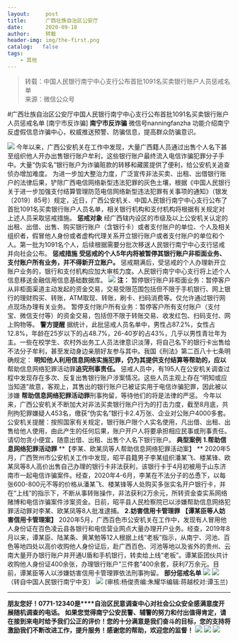 ```yaml
---
layout:     post
title:      广西壮族自治区公安厅
date:       2020-09-18
author:     转载
header-img: img/the-first.png
catalog:   false
tags:
    - 其他
---
```


<blockquote><p>转载：中国人民银行南宁中心支行公布首批1091名买卖银行账户人员惩戒名单<br>
来源：微信公众号</p></blockquote>

#广西壮族自治区公安厅中国人民银行南宁中心支行公布首批1091名买卖银行账户人员惩戒名单
[南宁市反诈骗]
**南宁市反诈骗**
微信号nanningfanzha
功能介绍南宁反虚假信息诈骗中心，权威推送预警、防骗信息，提高群众防骗意识。

![]({{site.baseurl}}/postimg/m6vdLvvo6W47AZOFrUD442DAXlvL0HY0j2y3OGXkCFJU8wJ9Hq7gZNDuR3VQFYlCHBq25aZZhWgh8Jy4R2wibIQ.gif)
今年以来，广西公安机关在工作中发现，大量广西籍人员通过出售个人名下甚至组织他人开办出售银行账户牟利，这些银行账户最终流入电信诈骗犯罪分子手中。大量“伪实名”银行账户为诈骗赃款的转移和藏匿提供了便利，给公安机关追查侦办增加难度。
为进一步加大整治力度，广泛宣传非法买卖、出租、出借银行账户的法律后果，铲除广西电信网络新型违法犯罪的灰色土壤，根据《中国人民银行关于进一步加强支付结算管理防范电信网络新型违法犯罪有关事项的通知》（银发〔2019〕85号）规定，近日，广西公安机关、中国人民银行南宁中心支行公布了首批1091名买卖银行账户人员名单，相关银行机构和支付机构将根据有关规定对上述人员采取惩戒措施。
**惩戒对象**
经广西辖内设区的市级及以上公安机关认定的出租、出借、出售、购买银行账户（含银行卡）或者支付账户的单位、个人及相关组织者，假冒他人身份或者虚构代理关系开立银行账户或者支付账户的单位和个人。第一批为1091名个人，后续根据需要分批次移送人民银行南宁中心支行惩戒并向社会公布。
**惩戒措施**
**受惩戒的个人5年内将被暂停其银行账户非柜面业务、支付账户所有业务，并不得新开立账户。**
惩戒期满后，受惩戒的个人办理新开立账户业务的，银行和支付机构应加大审核力度。人民银行南宁中心支行将上述个人信息移送金融信用信息基础数据库。
![]({{site.baseurl}}/postimg/hy1mEFpBiaJEkkbV5CGVsOOLDz9zBria3iajBrInXAUOEZf4JhToR6EicnlwtAh4jqxM2e8Fva6fwOZ59Jna6cgTsg.gif)
**注：**
暂停银行账户非柜面业务：暂停客户从非柜面渠道主动发起的资金交易，交易受限范围包括但不限于手机银行、网上银行的理财购买、转账，ATM取现、转账，刷卡、扫码消费等。仅允许通过银行网点现场办理有关业务。
暂停支付账户所有业务：暂停客户所有支付账户（支付宝、微信支付等）的资金交易，包括但不限于转账交易、收发红包、扫码支付、网上购物等。
**警方提醒**
据统计，此批惩戒人员名单中，男性占87.2%，女性占12.8%，年龄在25岁以下的占48.7%，26-40岁的占43%，几乎以男性青壮年为主。一些在校学生、农村外出务工人员法律意识淡薄，将自己名下的银行卡出售给不法分子牟利，甚至发动身边亲朋好友参与其中。我国《刑法》第二百八十七条明确规定：
**明知他人利用信息网络实施犯罪，仍为其提供支付结算等帮助的，应以**帮助信息网络犯罪活动罪**追究刑事责任。**
惩戒人员中，有195人在公安机关调查过程中发现存在多次、反复出售银行账户涉案情况。这些人员主观上存在“明知或应当知道”故意，客观上，其售出的银行账户已被证实用于电信诈骗犯罪，因此被以涉嫌
**帮助信息网络犯罪活动罪**刑事拘留，等待他们的将是法律的严惩。
今年以来，广西公安机关不断加大对非法买卖银行账户行为的打击力度，截至8月底，共刑拘犯罪嫌疑人453名，缴获“伪实名”银行卡2.4万张、企业对公账户4000多套。
公安机关提醒：按照国家有关规定，银行账户限个人实名使用，凡出借、出租、出售给他人使用，由此产生的任何后果，账户开户人将要承担相应民事或刑事责任。请切勿贪小便宜，随意出借、出租、出售个人名下银行账户。
**典型案例**
**1.帮助信息网络犯罪活动罪**
**【李某、欧某凤等人帮助信息网络犯罪活动案】
**
2020年5月，广西贺州市公安机关工作中发现，昭平县籍男子李某组织潘某飞、楼某锋、欧某凤等8人高价出售自己办理的银行卡非法获利，该银行卡于4月初被用于山东济南市一起电信诈骗案件。经查，2020年4-6月，李某在不法分子的怂恿下，以每张600-800元不等的价格从潘某飞、楼某锋等人处购买多张实名开户银行卡，并在“上线”的指示下，不断从事转账操作，非法获利2万余元，所转资金查实系网络赌博和电信诈骗案件涉案资金。日前，昭平县人民检察院已以涉嫌帮助信息网络犯罪活动罪对李某、欧某凤等8人批准逮捕。
**2.妨害信用卡管理罪**
**【谭某臣等人妨害信用卡管理案】**
2020年5月，广西百色市公安机关在工作中，发现有人冒用他人身份证在百色凌云县各银行和电信营业网点大量办理开户业务。经查，2019年8月以来，谭某臣、陆某条、黄某勉等12人根据上线“老板”指示，从南宁、河池、百色等地四处以高价收购他人身份证后，赴广西百色、河池等地以及省外的贵州、云南大量开办银行账户并开通U盾和手机银行，转卖给上线“老板”。谭某臣团伙共计收购他人身份证400余张，办理银行账户“三件套”400余套，获利7万余元。目前，谭某臣等人以涉嫌妨害信用卡管理罪依法刑事拘留。
**部分惩戒名单**
![]({{site.baseurl}}/postimg/hy1mEFpBiaJEkkbV5CGVsOOLDz9zBria3ia7v7YILH6V1kPLA5GjpH8gH9Z7e4DlN37SV1vQarXoeYpJVQCr8PQSw.png)
![]({{site.baseurl}}/postimg/hy1mEFpBiaJEkkbV5CGVsOOLDz9zBria3iag1XvThxUYsGot8ocoEet5aKm7cxPbj1pCjlpUrEGwE5WkazxcLedgA.png)
（转自中国人民银行南宁中支）
![]({{site.baseurl}}/postimg/m6vdLvvo6W6aCCOVM3fc1JRVjG0nwA9leMqJRjJp77nDaFqjYo2GLq5iauUdrachH8zrlxkdKrrr5mhMTX7fXwQ.jpeg)
(审核:杨俊责编:朱耀华编辑:蒋越校对:谭玉兰)
***
**朋友您好！0771-12340是****自治区民意调查中心对社会公众安全感满意度开展随机调查的电话。**
**如果您觉得南宁公安民警、辅警的努力和付出值得肯定，请在接到来电时给予我们公正的评价！您的十分满意是我们奋斗的目标，您的支持将激励我们不断改进工作，提升服务！感谢您的帮助，欢迎您的监督！**
![]({{site.baseurl}}/postimg/m6vdLvvo6W4tBmkSw7BynPAZ4dpgGzH6gPSKpMSPibm3ZZdwYARicAqYI6iaLTicawgZUezTc6lgHXWGaSqHwiav3qA.jpeg)
![]({{site.baseurl}}/postimg/m6vdLvvo6W4tBmkSw7BynPAZ4dpgGzH6dmhqpDKgZf4VOiaaxr6LcaFfRCPDEHukjOhPlt2iaH3NnVwoVk1xjWLw.jpeg)
![]({{site.baseurl}}/postimg/m6vdLvvo6W4tBmkSw7BynPAZ4dpgGzH62EZZ3JuBHMHzWr2pWjUukPSqx9WsRt3S4RWQicPNzhvt1LNVX5mbTSw.jpeg)
